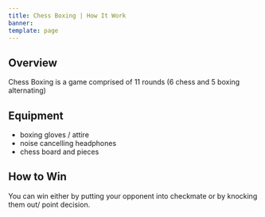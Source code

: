 ```yaml
---
title: Chess Boxing | How It Work
banner:
template: page
---
```


## Overview

Chess Boxing is a game comprised of 11 rounds (6 chess and 5 boxing alternating)

## Equipment
- boxing gloves / attire
- noise cancelling headphones
- chess board and pieces

## How to Win
You can win either by putting your opponent into checkmate or by knocking them out/ point decision.